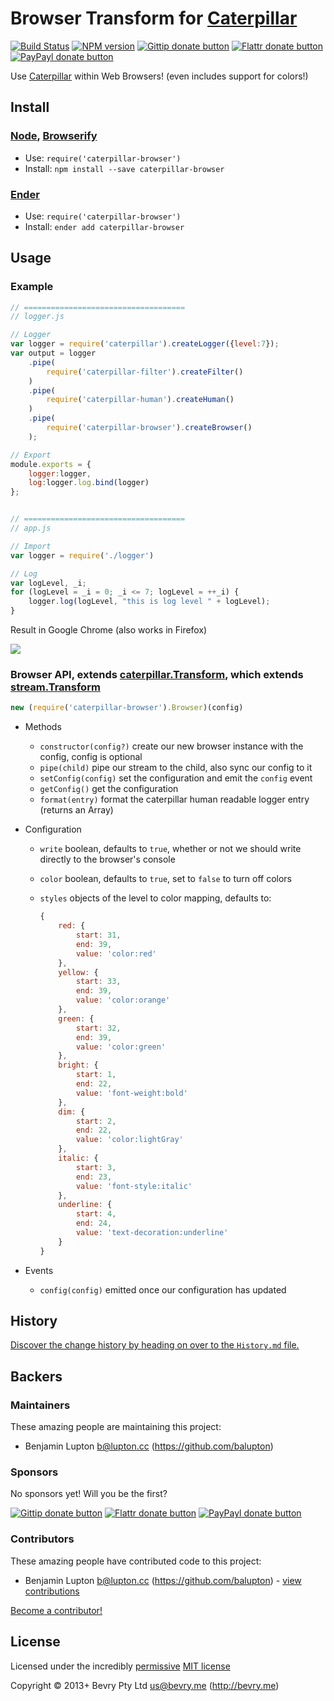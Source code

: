 
<!-- TITLE/ -->

# Browser Transform for [Caterpillar](https://github.com/bevry/caterpillar)

<!-- /TITLE -->


<!-- BADGES/ -->

[![Build Status](http://img.shields.io/travis-ci/bevry/caterpillar-browser.png?branch=master)](http://travis-ci.org/bevry/caterpillar-browser "Check this project's build status on TravisCI")
[![NPM version](https://badge.fury.io/js/caterpillar-browser.png)](https://npmjs.org/package/caterpillar-browser "View this project on NPM")
[![Gittip donate button](http://img.shields.io/gittip/bevry.png)](https://www.gittip.com/bevry/ "Donate weekly to this project using Gittip")
[![Flattr donate button](https://raw.github.com/balupton/flattr-buttons/master/badge-89x18.gif)](http://flattr.com/thing/344188/balupton-on-Flattr "Donate monthly to this project using Flattr")
[![PayPayl donate button](https://www.paypalobjects.com/en_AU/i/btn/btn_donate_SM.gif)](https://www.paypal.com/cgi-bin/webscr?cmd=_s-xclick&hosted_button_id=QB8GQPZAH84N6 "Donate once-off to this project using Paypal")

<!-- /BADGES -->


<!-- DESCRIPTION/ -->

Use [Caterpillar](https://github.com/bevry/caterpillar) within Web Browsers! (even includes support for colors!)

<!-- /DESCRIPTION -->


<!-- INSTALL/ -->

## Install

### [Node](http://nodejs.org/), [Browserify](http://browserify.org/)
- Use: `require('caterpillar-browser')`
- Install: `npm install --save caterpillar-browser`

### [Ender](http://ender.jit.su/)
- Use: `require('caterpillar-browser')`
- Install: `ender add caterpillar-browser`

<!-- /INSTALL -->


## Usage

### Example

``` javascript
// ====================================
// logger.js

// Logger
var logger = require('caterpillar').createLogger({level:7});
var output = logger
	.pipe(
		require('caterpillar-filter').createFilter()
	)
	.pipe(
		require('caterpillar-human').createHuman()
	)
	.pipe(
		require('caterpillar-browser').createBrowser()
	);

// Export
module.exports = {
	logger:logger,
	log:logger.log.bind(logger)
};


// ====================================
// app.js

// Import
var logger = require('./logger')

// Log
var logLevel, _i;
for (logLevel = _i = 0; _i <= 7; logLevel = ++_i) {
	logger.log(logLevel, "this is log level " + logLevel);
}
```

Result in Google Chrome (also works in Firefox)

<img src="http://d.pr/i/uqsm+"/>


### Browser API, extends [caterpillar.Transform](https://github.com/bevry/caterpillar), which extends [stream.Transform](http://nodejs.org/api/stream.html#stream_class_stream_transform)

``` javascript
new (require('caterpillar-browser').Browser)(config)
```

- Methods
	- `constructor(config?)` create our new browser instance with the config, config is optional
	- `pipe(child)` pipe our stream to the child, also sync our config to it
	- `setConfig(config)` set the configuration and emit the `config` event
	- `getConfig()` get the configuration
	- `format(entry)` format the caterpillar human readable logger entry (returns an Array)
- Configuration
	- `write` boolean, defaults to `true`, whether or not we should write directly to the browser's console
	- `color` boolean, defaults to `true`, set to `false` to turn off colors
	- `styles` objects of the level to color mapping, defaults to:
		
		``` javascript
		{
			red: {
				start: 31,
				end: 39,
				value: 'color:red'
			},
			yellow: {
				start: 33,
				end: 39,
				value: 'color:orange'
			},
			green: {
				start: 32,
				end: 39,
				value: 'color:green'
			},
			bright: {
				start: 1,
				end: 22,
				value: 'font-weight:bold'
			},
			dim: {
				start: 2,
				end: 22,
				value: 'color:lightGray'
			},
			italic: {
				start: 3,
				end: 23,
				value: 'font-style:italic'
			},
			underline: {
				start: 4,
				end: 24,
				value: 'text-decoration:underline'
			}
		}
		```

- Events
	- `config(config)` emitted once our configuration has updated


<!-- HISTORY/ -->

## History
[Discover the change history by heading on over to the `History.md` file.](https://github.com/bevry/caterpillar-browser/blob/master/History.md#files)

<!-- /HISTORY -->


<!-- BACKERS/ -->

## Backers

### Maintainers

These amazing people are maintaining this project:

- Benjamin Lupton <b@lupton.cc> (https://github.com/balupton)

### Sponsors

No sponsors yet! Will you be the first?

[![Gittip donate button](http://img.shields.io/gittip/bevry.png)](https://www.gittip.com/bevry/ "Donate weekly to this project using Gittip")
[![Flattr donate button](https://raw.github.com/balupton/flattr-buttons/master/badge-89x18.gif)](http://flattr.com/thing/344188/balupton-on-Flattr "Donate monthly to this project using Flattr")
[![PayPayl donate button](https://www.paypalobjects.com/en_AU/i/btn/btn_donate_SM.gif)](https://www.paypal.com/cgi-bin/webscr?cmd=_s-xclick&hosted_button_id=QB8GQPZAH84N6 "Donate once-off to this project using Paypal")

### Contributors

These amazing people have contributed code to this project:

- Benjamin Lupton <b@lupton.cc> (https://github.com/balupton) - [view contributions](https://github.com/bevry/caterpillar-browser/commits?author=balupton)

[Become a contributor!](https://github.com/bevry/caterpillar-browser/blob/master/Contributing.md#files)

<!-- /BACKERS -->


<!-- LICENSE/ -->

## License

Licensed under the incredibly [permissive](http://en.wikipedia.org/wiki/Permissive_free_software_licence) [MIT license](http://creativecommons.org/licenses/MIT/)

Copyright &copy; 2013+ Bevry Pty Ltd <us@bevry.me> (http://bevry.me)

<!-- /LICENSE -->


